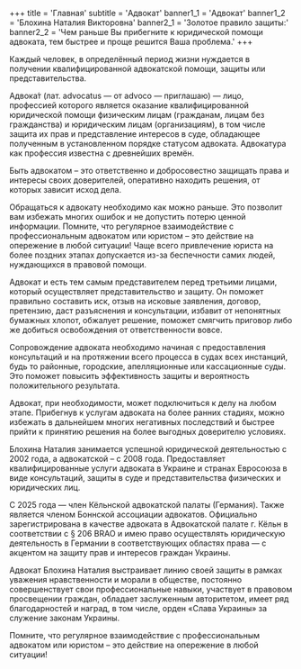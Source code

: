 +++
title = 'Главная'
subtitle = 'Адвокат'
banner1_1 = 'Адвокат'
banner1_2 = 'Блохина Наталия Викторовна'
banner2_1 = 'Золотое правило защиты:'
banner2_2 = 'Чем раньше Вы прибегните к юридической помощи адвоката, тем быстрее и проще решится Ваша проблема.'
+++

Каждый человек, в определённый период жизни нуждается в получении квалифицированной адвокатской помощи, защиты или представительства.

Адвока́т (лат. advocatus — от advoco — приглашаю) — лицо, профессией которого является оказание квалифицированной юридической помощи физическим лицам (гражданам, лицам без гражданства) и юридическим лицам (организациям), в том числе защита их прав и представление интересов в суде, обладающее полученным в установленном порядке статусом адвоката. Адвокатура как профессия известна с древнейших времён.

Быть адвокатом – это ответственно и добросовестно защищать права и интересы своих доверителей, оперативно находить решения, от которых зависит исход дела.

Обращаться к адвокату необходимо как можно раньше. Это позволит вам избежать многих ошибок и не допустить потерю ценной информации. Помните, что регулярное взаимодействие с профессиональным адвокатом или юристом – это действие на опережение в любой ситуации! Чаще всего привлечение юриста на более поздних этапах допускается из-за беспечности самих людей, нуждающихся в правовой помощи.

Адвокат и есть тем самым представителем перед третьими лицами, который осуществляет представительство и защиту. Он поможет правильно составить иск, отзыв на исковые заявления, договор, претензию, даст разъяснения и консультации, избавит от непонятных бумажных хлопот, обжалует решение, поможет смягчить приговор либо же добиться освобождения от ответственности вовсе.

Сопровождение адвоката необходимо начиная с предоставления консультаций и на протяжении всего процесса в судах всех инстанций, будь то районные, городские, апелляционные или кассационные суды. Это поможет повысить эффективность защиты и вероятность положительного результата.

Адвокат, при необходимости, может подключиться к делу на любом этапе. Прибегнув к услугам адвоката на более ранних стадиях, можно избежать в дальнейшем многих негативных последствий и быстрее прийти к принятию решения на более выгодных доверителю условиях.

Блохина Наталия занимается успешной юридической деятельностью с 2002 года, а адвокатской – с 2008 года. Предоставляет квалифицированные услуги адвоката в Украине и странах Евросоюза в виде консультаций, защиты в суде и представительства физических и юридических лиц.

С 2025 года — член Кёльнской адвокатской палаты (Германия). Также является членом Боннской ассоциации адвокатов. Официально зарегистрирована в качестве адвоката в Адвокатской палате г. Кёльн в соответствии с § 206 BRAO и имею право осуществлять юридическую деятельность в Германии в соответствующих областях права — с акцентом на защиту прав и интересов граждан Украины.

Адвокат Блохина Наталия выстраивает линию своей защиты в рамках уважения нравственности и морали в обществе, постоянно совершенствует свои профессиональные навыки, участвует в правовом просвещении граждан, обладает заслуженным авторитетом, имеет ряд благодарностей и наград, в том числе, орден «Слава Украины» за служение законам Украины.

Помните, что регулярное взаимодействие с профессиональным адвокатом или юристом – это действие на опережение в любой ситуации!